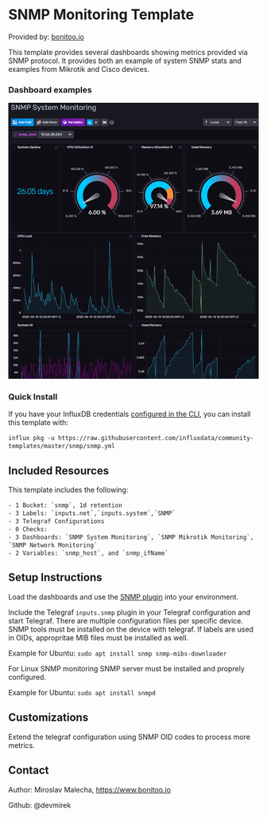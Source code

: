 # SNMP Monitoring Template

Provided by: [bonitoo.io](.)

This template provides several dashboards showing metrics provided via SNMP protocol. It provides both an example of system SNMP stats and examples from Mikrotik and Cisco devices.

### Dashboard examples

![Screenshot](img/snmp-dashboard.png)

### Quick Install

If you have your InfluxDB credentials [configured in the CLI](Vhttps://v2.docs.influxdata.com/v2.0/reference/cli/influx/config/), you can install this template with:

```
influx pkg -u https://raw.githubusercontent.com/influxdata/community-templates/master/snmp/snmp.yml
```

## Included Resources

This template includes the following:

    - 1 Bucket: `snmp`, 1d retention
    - 3 Labels: `inputs.net`,`inputs.system`,`SNMP`
    - 3 Telegraf Configurations
    - 0 Checks: 
    - 3 Dashboards: `SNMP System Monitoring`, `SNMP Mikrotik Monitoring`, `SNMP Network Monitoring`
    - 2 Variables: `snmp_host`, and `snmp_ifName`

## Setup Instructions

Load the dashboards and use the [SNMP plugin](https://github.com/influxdata/telegraf/tree/master/plugins/inputs/snmp) into your
environment.

Include the Telegraf `inputs.snmp` plugin in your Telegraf configuration and start Telegraf. There are multiple configuration files per specific device.
SNMP tools must be installed on the device with telegraf. If labels are used in OIDs, appropritae MIB files must be installed as well.

Example for Ubuntu: `sudo apt install snmp snmp-mibs-downloader`

For Linux SNMP monitoring SNMP server must be installed and proprely configured.

Example for Ubuntu: `sudo apt install snmpd`

## Customizations

Extend the telegraf configuration using SNMP OID codes to process more metrics.

## Contact


Author: Miroslav Malecha, https://www.bonitoo.io

Github: @devmirek